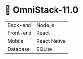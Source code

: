 # :rocket: OmniStack-11.0


|      |         |
|------|---------|
|Back-end|Node.js|
|Front-end|React|
|Mobile|React Native|
|Database|SQLite|
